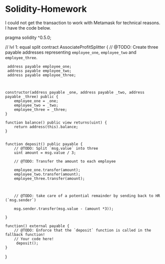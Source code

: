 # Solidity-Homework

I could not get the transaction to work with Metamask for technical reasons. I have the code below.


pragma solidity ^0.5.0;

// lvl 1: equal split
contract AssociateProfitSplitter {
    // @TODO: Create three payable addresses representing `employee_one`, `employee_two` and `employee_three`.

     address payable employee_one;
     address payable employee_two;
     address payable employee_three;

   
   
    constructor(address payable _one, address payable _two, address payable _three) public {
        employee_one = _one;
        employee_two = _two;
        employee_three = _three;
    }

    function balance() public view returns(uint) {
        return address(this).balance;
    }


    function deposit() public payable {
        // @TODO: Split `msg.value` into three
        uint amount = msg.value / 3;

        // @TODO: Transfer the amount to each employee
    
        employee_one.transfer(amount);
        employee_two.transfer(amount); 
        employee_three.transfer(amount);



        // @TODO: take care of a potential remainder by sending back to HR (`msg.sender`)

        msg.sender.transfer(msg.value - (amount *3));

    }

    function() external payable {
        // @TODO: Enforce that the `deposit` function is called in the fallback function!
        // Your code here!
         deposit();
    }
}
